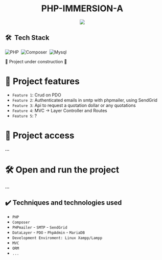 <h1 align="center"> PHP-IMMERSION-A </h1>
<p align="center">
<img src="https://img.shields.io/github/license/Daniela-Costa-Ada/React_alura_tube"/>
</p>

## 🛠 &nbsp;Tech Stack
![PHP](https://img.shields.io/badge/-Php-05122A?style=flat&logo=php)&nbsp;
![Composer](https://img.shields.io/badge/-Composer-05122A?style=flat&logo=composer)&nbsp;
![Mysql](https://img.shields.io/badge/-Mysql-05122A?style=flat&logo=mysql)&nbsp;

:construction: Project under construction :construction:

# :hammer: Project features

- `Feature 1`: Crud on PDO
- `Feature 2`: Authenticated emails in smtp with phpmailer, using SendGrid
- `Feature 3`: Api to request a quotation dollar or any quotations
- `Feature 4`: MVC -> Layer Controller and Routes
- `Feature 5`: ?

# 📁 Project access

**...**

# 🛠️ Open and run the project

**...**

## ✔️ Techniques and technologies used

- ``PHP``
- ``Composer``
- ``PHPmailer`` - ``SMTP`` - ``SendGrid``
- ``DataLayer`` - ``PDO`` - ``PhpAdmin`` - ``MariaDB`` 
- ``Development Enviroment: Linux Xampp/Lampp`` 
- ``MVC``
- ``ORM``
- ``...``
